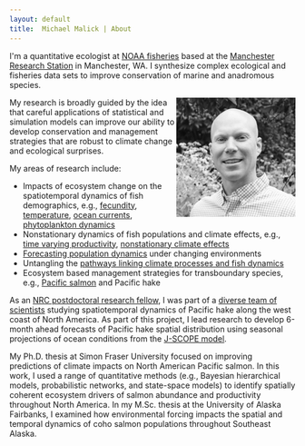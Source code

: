 ```yaml
---
layout: default
title:  Michael Malick | About
---
```


I'm a quantitative ecologist at [NOAA fisheries][NMFS] based at the [Manchester
Research Station][MANCH] in Manchester, WA. I synthesize complex ecological
and fisheries data sets to improve conservation of marine and anadromous
species.

<img class="img_headshot"  src="assets/images/michael_malick_nice.jpg"
 alt="Michael Malick" width="210" align="right"/>

My research is broadly guided by the idea that careful applications of
statistical and simulation models can improve our ability to develop
conservation and management strategies that are robust to climate change and
ecological surprises.

<!--
In my current position, I lead a team studying the resilience of Pacific salmon
to rapid environmental change. Our research spans freshwater and marine
environments and includes a mix of manipulative experiments and quantitative
synthesis analysis.
-->

My areas of research include:

- Impacts of ecosystem change on the spatiotemporal dynamics of fish demographics,
  e.g., [fecundity][FECUND], [temperature][HTEMP], [ocean currents][CURRENTS],
  [phytoplankton dynamics][PHYTO]
- Nonstationary dynamics of fish populations and climate effects, e.g., [time
  varying productivity][TRENDS], [nonstationary climate effects][NONSTAT]
- [Forecasting population dynamics][FCAST] under changing environments
- Untangling the [pathways linking climate processes and fish dynamics][BNET]
- Ecosystem based management strategies for transboundary species, e.g.,
  [Pacific salmon][EBFM] and Pacific hake

As an [NRC postdoctoral research fellow][NRC], I was part of a [diverse team of
scientists][JSCOPE2] studying spatiotemporal dynamics of Pacific hake along the
west coast of North America. As part of this project, I lead research to develop
6-month ahead forecasts of Pacific hake spatial distribution using seasonal
projections of ocean conditions from the [J-SCOPE model][JSCOPE1].

My Ph.D. thesis at Simon Fraser University focused on improving predictions of
climate impacts on North American Pacific salmon. In this work, I used a range
of quantitative methods (e.g., Bayesian hierarchical models, probabilistic
networks, and state-space models) to identify spatially coherent ecosystem
drivers of salmon abundance and productivity throughout North America. In my
M.Sc. thesis at the University of Alaska Fairbanks, I examined how environmental
forcing impacts the spatial and temporal dynamics of coho salmon populations
throughout Southeast Alaska.

[NONSTAT]:  https://onlinelibrary.wiley.com/doi/abs/10.1111/fog.12469
[FECUND]:   https://onlinelibrary.wiley.com/doi/10.1111/faf.12738
[FCAST]:    https://doi.org/10.3389/fmars.2020.578490
[HTEMP]:    https://www.int-res.com/abstracts/meps/v639/p185-197/
[PHYTO]:    https://www.nrcresearchpress.com/doi/10.1139/cjfas-2014-0298
[CURRENTS]: https://onlinelibrary.wiley.com/doi/full/10.1111/fog.12190
[TRENDS]:   https://journals.plos.org/plosone/article?id=10.1371/journal.pone.0146009
[BNET]:     https://www.nrcresearchpress.com/doi/10.1139/cjfas-2014-0509
[EBFM]:     https://www.sciencedirect.com/science/article/pii/S0308597X17301902?via%3Dihub
[JSCOPE1]:  http://www.nanoos.org/products/j-scope/home.php
[JSCOPE2]:  http://www.nanoos.org/products/j-scope/people.php
[NRC]:      https://sites.nationalacademies.org/pga/rap/
[NMFS]:     https://www.fisheries.noaa.gov/
[MANCH]:    https://www.nwfsc.noaa.gov/about/facilities/manchester.cfm
